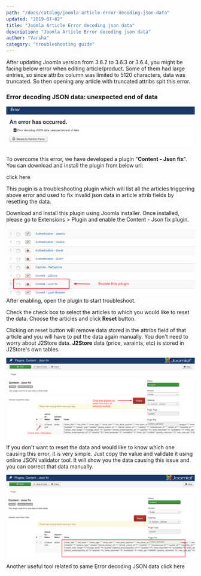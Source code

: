 ```yaml
---
path: "/docs/catalog/joomla-article-error-decoding-json-data"
updated: "2019-07-02"
title: "Joomla Article Error decoding json data"
description: "Joomla Article Error decoding json data"
author: "Varsha"
category: "troubleshooting guide"
---
```



After updating Joomla version from 3.6.2 to 3.6.3 or 3.6.4, you might be facing below error when editing article/product. Some of them had large entries, so since attribs column was limited to 5120 characters, data was truncated. So then opening any article with truncated attribs spit this error.

### Error decoding JSON data: unexpected end of data

![json1](https://raw.githubusercontent.com/j2store/doc-images/master/troubleshooting-guide/joomla-article-error-decoding-json-data/jsonfix_01.png)

To overcome this error, we have developed a plugin "**Content - Json fix**". You can download and install the plugin from below url:

<link-text url="https://bitbucket.org/j2store/content_jsonreset/downloads" 
 target="_blank" rel="noopener"> click here </link-text>

This pugin is a troubleshooting plugin which will list all the articles triggering above error and used to fix invalid json data in article attrib fields by resetting the data.

Download and Install this plugin using Joomla installer. Once installed, please go to Extensions > Plugin and enable the Content - Json fix plugin.

![json2](https://raw.githubusercontent.com/j2store/doc-images/master/troubleshooting-guide/joomla-article-error-decoding-json-data/jsonfix_02.png)
After enabling, open the plugin to start troubleshoot.

Check the check box to select the articles to which you would like to reset the data. Choose the articles and click **Reset** button.

Clicking on reset button will remove data stored in the attribs field of that article and you will have to put the data again manually. You don't need to worry about J2Store data. **J2Store** data (price, varaints, etc) is stored in J2Store's own tables.

![json3](https://raw.githubusercontent.com/j2store/doc-images/master/troubleshooting-guide/joomla-article-error-decoding-json-data/jsonfix_03.png)
If you don't want to reset the data and would like to know which one causing this error, it is very simple. Just copy the value and validate it using online JSON validator tool. It will show you the data causing this issue and you can correct that data manually.

![json4](https://raw.githubusercontent.com/j2store/doc-images/master/troubleshooting-guide/joomla-article-error-decoding-json-data/jsonfix_04.png)
Another useful tool related to same Error decoding JSON data <link-text url="https://github.com/robwent/joomla-json-db-check" target="_blank" rel="noopener"> click here </link-text>

